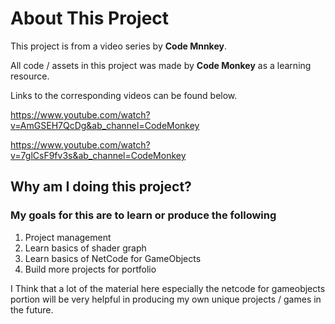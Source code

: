 # About This Project

This project is from a video series by **Code Mnnkey**.

All code / assets in this project was made by **Code Monkey** as a learning resource.

Links to the corresponding videos can be found below.

https://www.youtube.com/watch?v=AmGSEH7QcDg&ab_channel=CodeMonkey

https://www.youtube.com/watch?v=7glCsF9fv3s&ab_channel=CodeMonkey

## Why am I doing this project?

### My goals for this are to learn or produce the following
1. Project management
2. Learn basics of shader graph
3. Learn basics of NetCode for GameObjects
4. Build more projects for portfolio

I Think that a lot of the material here especially the netcode for gameobjects portion will be very helpful in producing my own unique projects / games in the future.
